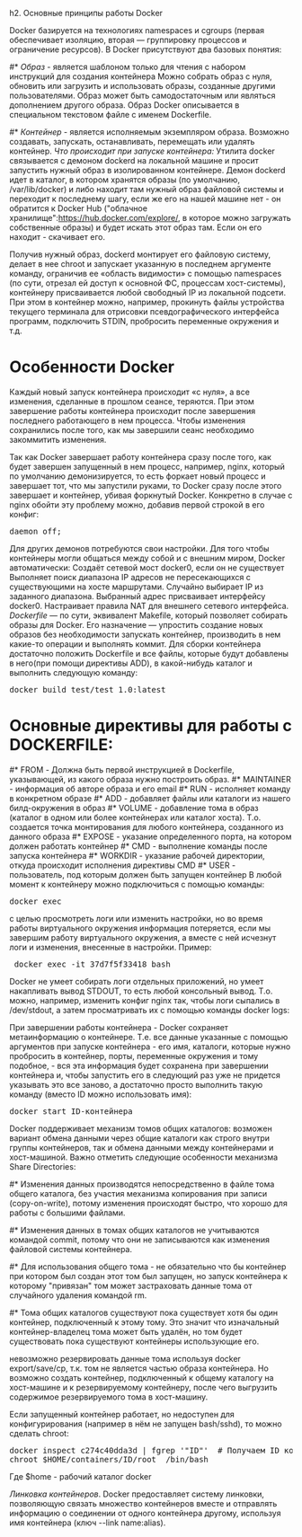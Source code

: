 h2. Основные принципы работы Docker

Docker базируется на технологиях namespaces и cgroups (первая обеспечивает изоляцию, вторая — группировку процессов и ограничение ресурсов).
В Docker присутствуют два базовых понятия:

#* *Образ* - является шаблоном только для чтения с набором инструкций для создания контейнера
Можно собрать образ с нуля, обновить или загрузить и использовать образы, созданные другими пользователями. Образ может быть самодостаточным или являться дополнением другого образа. Образ Docker описывается в специальном текстовом файле с именем Dockerfile.

#* *Контейнер* - является исполняемым экземпляром образа. Возможно создавать, запускать, останавливать, перемещать или удалять контейнер.
*Что происходит при запуске контейнера:* 
Утилита docker связывается с демоном dockerd на локальной машине и просит запустить нужный образ в изолированном контейнере.
Демон dockerd идет в каталог, в котором хранятся образы (по умолчанию, /var/lib/docker) и либо находит там нужный образ файловой системы и переходит к последнему шагу, если же его на нашей машине нет - он обратится к Docker Hub ("облачное хранилище":https://hub.docker.com/explore/, в которое можно загружать собственные образы) и будет искать этот образ там. Если он его находит - скачивает его.

Получив нужный образ, dockerd монтирует его файловую систему, делает в нее chroot и запускает указанную в последнем аргументе команду, ограничив ее «область видимости» с помощью namespaces (по сути, отрезал ей доступ к основной ФС, процессам хост-системы), контейнеру присваивается любой свободный IP из локальной подсети. При этом в контейнер можно, например, прокинуть файлы устройства текущего терминала для отрисовки псевдографического интерфейса программ, подключить STDIN, пробросить переменные окружения и т.д.

# Особенности Docker

Каждый новый запуск контейнера происходит «с нуля», а все изменения, сделанные в прошлом сеансе, теряются. При этом завершение работы контейнера происходит после завершения последнего работающего в нем процесса. Чтобы изменения сохранились после того, как мы завершили сеанс необходимо закоммитить изменения. 

Так как Docker завершает работу контейнера сразу после того, как будет завершен запущенный в нем процесс, например, nginx, который по умолчанию демонизируется, то есть форкает новый процесс и завершает тот, что мы запустили руками, то Docker сразу после этого завершает и контейнер, убивая форкнутый Docker. Конкретно в случае с nginx обойти эту проблему можно, добавив первой строкой в его конфиг:

<pre>
daemon off; 
</pre>

Для других демонов потребуются свои настройки.
Для того чтобы контейнеры могли общаться между собой и с внешним миром, Docker автоматически:
Создаёт сетевой мост docker0, если он не существует
Выполняет поиск диапазона IP адресов не пересекающихся с существующими на хосте маршрутами.
Случайно выбирает IP из заданного диапазона.
Выбранный адрес присваивает интерфейсу docker0.
Настраивает правила NAT для внешнего сетевого интерфейса. 
*Dockerfile* — по сути, эквивалент Makefile, который позволяет собирать образы для Docker. Его назначение — упростить создание новых образов без необходимости запускать контейнер, производить в нем какие-то операции и выполнять коммит. Для сборки контейнера достаточно положить Dockerfile и все файлы, которые будут добавлены в него(при помощи директивы ADD), в какой-нибудь каталог и выполнить следующую команду:

<pre>
docker build test/test_1.0:latest
</pre>

# Основные директивы для работы с DOCKERFILE:

#* FROM - Должна быть первой инструкцией в Dockerfile, указывающей, из какого образа нужно построить образ.
#* MAINTAINER - информация об авторе образа и его email
#* RUN - исполняет команду в конкретном образе
#* ADD - добавляет файлы или каталоги из нашего билд-окружения в образ
#* VOLUME - добавление тома в образ (каталог в одном или более контейнерах или каталог хоста). Т.о. создается точка монтирования для любого контейнера, созданного из данного образа
#* EXPOSE - указание определенного порта, на котором должен работать контейнер
#* CMD - выполнение команды после запуска контейнера
#* WORKDIR - указание рабочей директории, откуда происходит исполнения директивы CMD
#* USER - пользователь, под которым должен быть запущен контейнер
В любой момент к контейнеру можно подключиться с помощью команды:

<pre>
docker exec
</pre> 

с целью просмотреть логи или изменить настройки, но во время работы виртуального окружения информация потеряется, если мы завершим работу виртуального окружения, а вместе с ней исчезнут логи и изменения, внесенные в настройки. 
Пример:

<pre> docker exec -it 37d7f5f33418 bash </pre>

Docker не умеет собирать логи отдельных приложений, но умеет накапливать вывод STDOUT, то есть любой консольный вывод. Т.о. можно, например, изменить конфиг nginx так, чтобы логи сыпались в /dev/stdout, а затем просматривать их с помощью команды docker logs:

 При завершении работы контейнера - Docker сохраняет метаинформацию о контейнере. Т.е. все данные указанные с помощью аргументов при запуске контейнера - его имя, каталоги, которые нужно пробросить в контейнер, порты, переменные окружения и тому подобное, - вся эта информация будет сохранена при завершении контейнера и, чтобы запустить его в следующий раз уже не придется указывать это все заново, а достаточно просто выполнить такую команду (вместо ID можно использовать имя):

<pre>
docker start ID-контейнера
</pre>

 Docker поддерживает механизм томов общих каталогов: возможен вариант обмена данными через общие каталоги как строго внутри группы контейнеров, так и обмена данными между контейнерами и хост-машиной. Важно отметить следующие особенности механизма Share Directories:

#* Изменения данных производятся непосредственно в файле тома общего каталога, без участия механизма копирования при записи (copy-on-write), потому изменения происходят быстро, что хорошо для работы с большими файлами.

#* Изменения данных в томах общих каталогов не учитываются командой commit, потому что они не записываются как изменения файловой системы контейнера.

#* Для использования общего тома - не обязательно что бы контейнер при котором был создан этот том был запущен, но запуск контейнера к которому "привязан" том может застраховать данные тома от случайного удаления командой rm.

#* Тома общих каталогов существуют пока существует хотя бы один контейнер, подключенный к этому тому. Это значит что изначальный контейнер-владелец тома может быть удалён, но том будет существовать пока существуют контейнеры использующие его.

невозможно резервировать данные тома используя docker export/save/cp, т.к. том не является частью образа контейнера. Но возможно создать контейнер, подключенный к общему каталогу на хост-машине и к резервируемому контейнеру, после чего выгрузить содержимое резервируемого тома в хост-машину.

Если запущенный контейнер работает, но недоступен для конфигурирования (например в нём не запущен bash/sshd), то можно сделать chroot:

<pre>
docker inspect c274c40dda3d | fgrep '"ID"'  # Получаем ID контейнера
chroot $HOME/containers/ID/root  /bin/bash
</pre>Где $home -  рабочий каталог docker

*Линковка контейнеров*. Docker предоставляет систему линковки, позволяющую связать множество контейнеров вместе и отправлять информацию о соединении от одного контейнера другому, используя имя контейнера (ключ --link name:alias).
